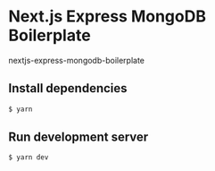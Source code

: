 # Next.js Express MongoDB Boilerplate

nextjs-express-mongodb-boilerplate

## Install dependencies
```bash
$ yarn
```

## Run development server
```bash
$ yarn dev
```
